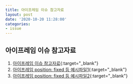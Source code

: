 ```yaml
---
title: 아이프레임 이슈 참고자료
layout: post
date: '2020-10-20 11:28:00'
categories:
- issue
---
```


## 아이프레임 이슈 참고자료

1. [아이프레임 이슈 참고자료](http://hyungju12.dothome.co.kr/06_portfolio/new_study/hivework/#id19){:target="_blank"}
2. [아이프레임 position: fixed 등 예시파일1](https://hyungju-lee.github.io/daily-issue/html/iframe-example/ex01/index.html){:target="_blank"}
2. [아이프레임 position: fixed 등 예시파일2](https://hyungju-lee.github.io/daily-issue/html/iframe-example/ex02/index.html){:target="_blank"}